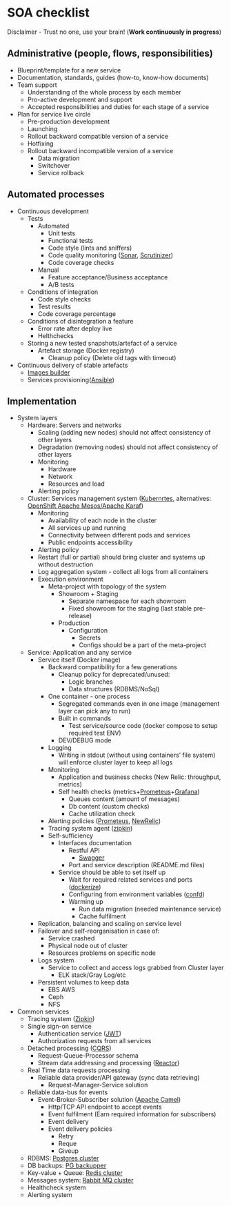 # SOA checklist

Disclaimer - Trust no one, use your brain! (**Work continuously in progress**)

## Administrative (people, flows, responsibilities)

* Blueprint/template for a new service
* Documentation, standards, guides (how-to, know-how documents)
* Team support
   * Understanding of the whole process by each member
   * Pro-active development and support
   * Accepted responsibilities and duties for each stage of a service
* Plan for service live circle
   * Pre-production development
   * Launching
   * Rollout backward compatible version of a service
   * Hotfixing
   * Rollout backward incompatible version of a service
      * Data migration
      * Switchover
      * Service rollback

## Automated processes

* Continuous development
   * Tests
      * Automated
         * Unit tests
         * Functional tests
         * Code style (lints and sniffers)
         * Code quality monitoring ([Sonar](http://www.sonarqube.org/), [Scrutinizer](https://scrutinizer-ci.com/))
         * Code coverage checks
      * Manual
         * Feature acceptance/Business acceptance
         * A/B tests  
   * Conditions of integration
      * Code style checks
      * Test results
      * Code coverage percentage
   * Conditions of disintegration a feature
      * Error rate after deploy live
      * Helthchecks
   * Storing a new tested snapshots/artefact of a service
      * Artefact storage (Docker registry)
         * Cleanup policy (Delete old tags with timeout)
* Continuous delivery of stable artefacts 
   * [Images builder](https://github.com/paunin/images-builder)
   * Services provisioning([Ansible](https://www.ansible.com/))

## Implementation

* System layers
   * Hardware: Servers and networks
      * Scaling (adding new nodes) should not affect consistency of other layers
      * Degradation (removing nodes)  should not affect consistency of other layers
      * Monitoring
         * Hardware
         * Network
         * Resources and load
      * Alerting policy
   * Cluster: Services management system  ([Kubernrtes](http://kubernetes.io/), alternatives: [OpenShift](https://www.openshift.com),[Apache Mesos/Apache Karaf](http://servicemix.apache.org/))
      * Monitoring
         * Availability of each node in the cluster
         * All services up and running
         * Connectivity between different pods and services
         * Public endpoints accessibility 
      * Alerting policy
      * Restart (full or partial) should bring cluster and systems up without destruction
      * Log aggregation system - collect all logs from all containers
      * Execution environment
         * Meta-project with topology of the system
            * Showroom + Staging 
               * Separate namespace for each showroom
               * Fixed showroom for the staging (last stable pre-release)
            * Production
               * Configuration
                  * Secrets
                  * Configs should be a part of the meta-project 
   * Service: Application and any service
      * Service itself (Docker image)
         * Backward compatibility for a few generations
            * Cleanup policy for deprecated/unused:
               * Logic branches
               * Data structures (RDBMS/NoSql)
         * One container - one process
            * Segregated commands even in one image (management layer can pick any to run)
            * Built in commands
               * Test service/source code (docker compose to setup required test ENV)
            * DEV/DEBUG mode
         * Logging
            * Writing in stdout (without using containers’ file system) will enforce cluster layer to keep all logs
         * Monitoring
            * Application and business checks (New Relic: throughput, metrics)
            * Self health checks (metrics+[Prometeus](http://www.prometeus.net/site/)+[Grafana](https://grafana.org/))
               * Queues content (amount of messages)
               * Db content (custom checks)
               * Cache utilization check
         * Alerting policies ([Prometeus](http://www.prometeus.net/site/), [NewRelic](https://newrelic.com))
         * Tracing system agent ([zipkin](http://zipkin.io/))
         * Self-sufficiency 
            * Interfaces documentation
               * Restful API
                  * [Swagger](http://swagger.io/)
               * Port and service description (README.md files)
            * Service should be able to set itself up
               * Wait for required related services and ports ([dockerize](https://docs.docker.com/compose/startup-order/))
               * Configuring from environment variables ([confd](https://github.com/kelseyhightower/confd))
               * Warming up
                  * Run data migration (needed maintenance service)
                  * Cache fulfilment
      * Replication, balancing and scaling on service level
      * Failover and self-reorganisation in case of:
         * Service crashed
         * Physical node out of cluster
         * Resources problems on specific node 
      * Logs system
         * Service to collect and access logs grabbed from Cluster layer
            * ELK stack/Gray Log/etc
      * Persistent volumes to keep data
         * EBS AWS
         * Ceph
         * NFS
* Common services 
   * Tracing system ([Zipkin](http://zipkin.io/))
   * Single sign-on service
      * Authentication service ([JWT](https://jwt.io/))
      * Authorization requests from all services
   * Detached processing ([CQRS](http://martinfowler.com/bliki/CQRS.html))
      * Request-Queue-Processor schema
      * Stream data addressing and processing ([Reactor](https://projectreactor.io/))
   * Real Time data requests processing
      * Reliable data provider/API gateway (sync data retrieving)
         * Request-Manager-Service solution
   * Reliable data-bus for events
      * Event-Broker-Subscriber solution ([Apache Camel](http://camel.apache.org/))
         * Http/TCP API endpoint to accept events
         * Event fulfilment (Earn required information for subscribers)
         * Event delivery
         * Event delivery policies
            * Retry
            * Reque
            * Giveup
   * RDBMS: [Postgres cluster](https://github.com/paunin/postgres-docker-cluster)
   * DB backups: [PG backupper](https://github.com/paunin/pg-backupper)
   * Key-value + Queue: [Redis cluster](https://github.com/relaxart/kubernetes-redis-cluster)
   * Messages system: [Rabbit MQ cluster](https://github.com/relaxart/docker-rabbitmq-cluster)
   * Healthcheck system
   * Alerting system
